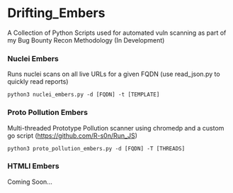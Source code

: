 # Drifting_Embers

A Collection of Python Scripts used for automated vuln scanning as part of my Bug Bounty Recon Methodology (In Development)

### Nuclei Embers

Runs nuclei scans on all live URLs for a given FQDN (use read_json.py to quickly read reports)

`python3 nuclei_embers.py -d [FQDN] -t [TEMPLATE]`

### Proto Pollution Embers

Multi-threaded Prototype Pollution scanner using chromedp and a custom go script (https://github.com/R-s0n/Run_JS)

`python3 proto_pollution_embers.py -d [FQDN] -T [THREADS]`

### HTMLI Embers

Coming Soon...